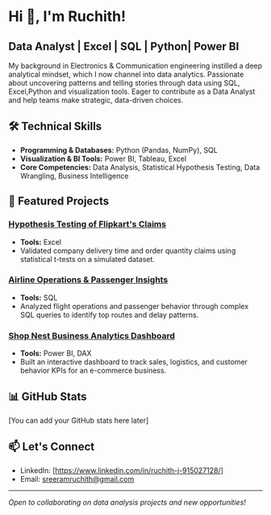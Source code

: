 # Hi 👋, I'm Ruchith! 

## Data Analyst | Excel | SQL | Python| Power BI ##

My background in Electronics & Communication engineering instilled a deep analytical mindset, which I now channel into data analytics. Passionate about uncovering patterns and telling stories through data using SQL, Excel,Python and visualization tools. Eager to contribute as a Data Analyst and help teams make strategic, data-driven choices.

## 🛠️ Technical Skills
- **Programming & Databases:** Python (Pandas, NumPy), SQL
- **Visualization & BI Tools:** Power BI, Tableau, Excel
- **Core Competencies:** Data Analysis, Statistical Hypothesis Testing, Data Wrangling, Business Intelligence

## 📂 Featured Projects

### [Hypothesis Testing of Flipkart's Claims](link_to_repo)
- **Tools:** Excel
- Validated company delivery time and order quantity claims using statistical t-tests on a simulated dataset.

### [Airline Operations & Passenger Insights](link_to_repo)
- **Tools:** SQL
- Analyzed flight operations and passenger behavior through complex SQL queries to identify top routes and delay patterns.

### [Shop Nest Business Analytics Dashboard](link_to_repo)
- **Tools:** Power BI, DAX
- Built an interactive dashboard to track sales, logistics, and customer behavior KPIs for an e-commerce business.

## 📊 GitHub Stats
[You can add your GitHub stats here later]

## 📫 Let's Connect
- LinkedIn: [https://www.linkedin.com/in/ruchith-j-915027128/]
- Email: sreeramruchith@gmail.com

---
*Open to collaborating on data analysis projects and new opportunities!*
